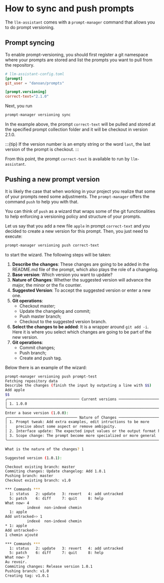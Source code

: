 # How to sync and push prompts

The `llm-assistant` comes with a `prompt-manager` command that allows you to
do prompt versioning. 

## Prompt syncing

To enable prompt-versioning, you should first register a git namespace where your 
prompts are stored and list the prompts you want to pull from the repository.

```toml
# llm-assistant-config.toml
[prompt]
git_user = "danoan/prompts"

[prompt.versioning]
correct-text="2.1.0"
```

Next, you run

```bash
prompt-manager versioning sync
```

In the example above, the prompt `correct-text` will be pulled and stored at the specified
prompt collection folder and it will be checkout in version 2.1.0.

:::{tip}
If the version number is an empty string or the word `last`, the last version of the
prompt is checkout.
:::

From this point, the prompt `correct-text` is available to run by `llm-assistant`. 

## Pushing a new prompt version

It is likely the case that when working in your project you realize that some
of your prompts need some adjustments. The `prompt-manager` offers the command
`push` to help you with that.

You can think of `push` as a wizard that wraps some of the git functionalities
to help enforcing a versioning policy and structure of your prompts.

Let us say that you add a new file `apple` in prompt `correct-text` and you
decided to create a new version for this prompt. Then, you just need to 
execute:

```bash
prompt-manager versioning push correct-text
```

to start the wizard. The following steps will be taken:

1. **Describe the changes**: These changes are going to be added in the
   README.md file of the prompt, which also plays the role of a changelog.
2. **Base version**: Which version you want to update?
3. **Nature of Changes**: Whether the suggested version will advance the 
   major, the minor or the fix counter.
4. **Suggested Version**: To accept the suggested version or enter a new one.
5. **Git operations**:
    - Checkout master;
    - Update the changelog and commit;
    - Push master branch;
    - Checkout to the suggested version branch.
6. **Select the changes to be added**: It is a wrapper around `git add -i`.
   Here it is where you select which changes are going to be part of 
   the new version.
7. **Git operations**:
    - Commit changes;
    - Push branch;
    - Create and push tag.

Below there is an example of the wizard:

```bash
prompt-manager versioning push prompt-test
Fetching repository data
Describe the changes (finish the input by outputing a line with $$)
Add apple
$$
╭───────────────────────────────── Current versions ──────────────────────────────────╮
│ 1. 1.0.0                                                                            │
╰─────────────────────────────────────────────────────────────────────────────────────╯
Enter a base version (1.0.0): 
╭──────────────────────────────── Nature of Changes ──────────────────────────────────╮
│ 1. Prompt tweak: Add extra examples, edit intructions to be more                    │
│    precise about some aspect or remove ambiguity.                                   │
│ 2. Interface update: The expected input values or the output format has changed.    │
│ 3. Scope change: The prompt become more specialized or more general                 │
╰─────────────────────────────────────────────────────────────────────────────────────╯

What is the nature of the changes? 1

Suggested version (1.0.1): 

Checkout existing branch: master
Commiting changes: Update changelog: Add 1.0.1
Pushing branch: master
Checkout existing branch: v1.0

*** Commands ***
  1: status	  2: update	  3: revert	  4: add untracked
  5: patch	  6: diff	  7: quit	  8: help
What now> 4
          indexé  non-indexé chemin
  1: apple
Add untracked>> 1
          indexé  non-indexé chemin
* 1: apple
Add untracked>> 
1 chemin ajouté

*** Commands ***
  1: status	  2: update	  3: revert	  4: add untracked
  5: patch	  6: diff	  7: quit	  8: help
What now> 7
Au revoir.
Commiting changes: Release version 1.0.1
Pushing branch: v1.0
Creating tag: v1.0.1
```

